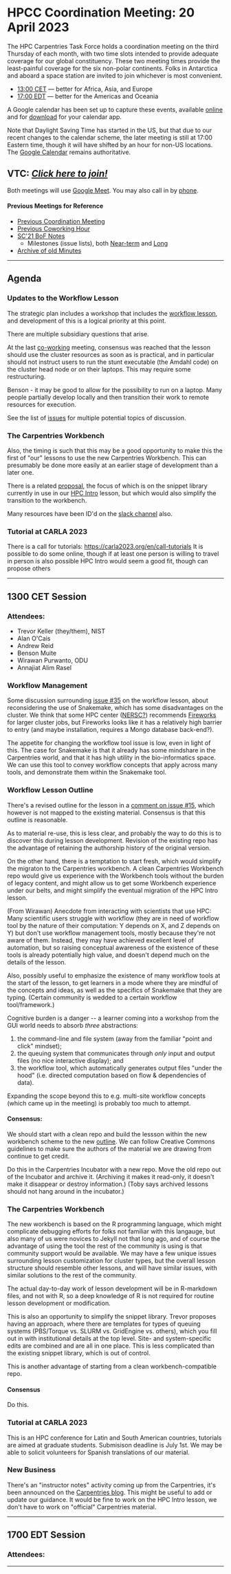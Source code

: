 # HPCC Coordination Meeting: 20 April 2023

The HPC Carpentries Task Force holds a coordination meeting on the third
Thursday of each month, with two time slots intended to provide adequate
coverage for our global constituency. These two meeting times provide the
least-painful coverage for the six non-polar continents. Folks in Antarctica
and aboard a space station are invited to join whichever is most convenient.

- [13:00 CET][earlier] &mdash; better for Africa, Asia, and Europe
- [17:00 EDT][evening] &mdash; better for the Americas and Oceania

A Google calendar has been set up to capture these events, available
[online][gcal] and for [download][ical] for your calendar app.

Note that Daylight Saving Time has started in the US, but that due to our
recent changes to the calendar scheme, the later meeting is still at 17:00
Eastern time, though it will have shifted by an hour for non-US locations. The
[Google Calendar][gcal] remains authoritative.

<!-- Info & Callback links -->

[meet]: https://meet.google.com/gez-aeui-jdx
[phone]: https://tel.meet/gez-aeui-jdx?hs=5
[earlier]:
  https://www.timeanddate.com/worldclock/fixedtime.html?iso=20221215T13&p1=187&msg=HPC+Carpentry+Coordinatoin+1
[evening]:
  https://www.timeanddate.com/worldclock/fixedtime.html?iso=20221215T17&p1=250&msg=HPC+Carpentry+Coordination+2
[last-cowork]: https://codimd.carpentries.org/pMoDxfOzQfKBVEBV5I7vew
[last-coord]: https://codimd.carpentries.org/5iTiOU7fQ3CeENzjB1LKhg
[gcal]:
  https://calendar.google.com/calendar/?cid=bWp0ZWh0ZmEycmVjZGZtNmZjdGUwMWVhdGNAZ3JvdXAuY2FsZW5kYXIuZ29vZ2xlLmNvbQ
[ical]:
  https://calendar.google.com/calendar/ical/mjtehtfa2recdfm6fcte01eatc%40group.calendar.google.com/public/basic.ics

<!-- comms channels -->

[website]: https://github.com/hpc-carpentry/hpc-carpentry.github.io
[twitter]: https://twitter.com/hpccarpentry
[topicbox]: https://carpentries.topicbox.com/groups/discuss-hpc
[slack]: https://swcarpentry.slack.com/archives/CEXAZR52T

<!-- useful activity links-->

[bof-codi]: https://codimd.carpentries.org/9-Y8OaVIT2qpb_P47TR7Lw?view
[minutes]: https://github.com/hpc-carpentry/coordination/tree/main/minutes
[sc21-milestone]: https://github.com/hpc-carpentry/coordination/milestone/1
[sc21-milestone-long]:
  https://github.com/hpc-carpentry/coordination/milestone/2
[intro-lesson]: https://github.com/carpentries-incubator/hpc-intro
[workflow-lesson]: https://github.com/carpentries-incubator/hpc-workflows
[ccon-breakout]: https://codimd.carpentries.org/Epr50mepQ-WWNsLA1M1UlA
[ccon-sprints]: https://codimd.carpentries.org/hXwa7RTnRSirzvzwTDfeJw
[ccon-room1]:
  https://codimd.carpentries.org/hXwa7RTnRSirzvzwTDfeJw#Room-1---locating-Snakemakeworkflow-concepts-in-existing-lesson-content

## VTC: **_[Click here to join!][meet]_**

Both meetings will use [Google Meet][meet]. You may also call in by [phone].

#### Previous Meetings for Reference

- [Previous Coordination Meeting][last-coord]
- [Previous Coworking Hour][last-cowork]
- [SC'21 BoF Notes][bof-codi]
  - Milestones (issue lists), both [Near-term][sc21-milestone] and
    [Long][sc21-milestone-long]
- [Archive of old Minutes][minutes]

---

## Agenda

### Updates to the Workflow Lesson

The strategic plan includes a workshop that includes the [workflow
lesson][workflow-lesson], and development of this is a logical priority at this
point.

There are multiple subsidiary questions that arise.

At the last [co-working][last-cowork] meeting, consensus was reached that the
lesson should use the cluster resources as soon as is practical, and in
particular should not instruct users to run the stunt executable (the Amdahl
code) on the cluster head node or on their laptops. This may require some
restructuring.

Benson - it may be good to allow for the possibility to run on a laptop. Many
people partially develop locally and then transition their work to remote
resources for execution.

See the list of
[issues](https://github.com/carpentries-incubator/hpc-workflows/issues) for
multiple potential topics of discussion.

### The Carpentries Workbench

Also, the timing is such that this may be a good opportunity to make this the
first of "our" lessons to use the new Carpentries Workbench. This can
presumably be done more easily at an earlier stage of development than a later
one.

There is a related
[proposal](https://github.com/hpc-carpentry/coordination/issues/122), the focus
of which is on the snippet library currently in use in our [HPC
Intro][intro-lesson] lesson, but which would also simplify the transition to
the workbench.

Many resources have been ID'd on the
[slack channel](https://swcarpentry.slack.com/archives/CEXAZR52T) also.

### Tutorial at CARLA 2023

There is a call for tutorials: https://carla2023.org/en/call-tutorials It is
possible to do some online, though if at least one person is willing to travel
in person is also possible HPC Intro would seem a good fit, though can propose
others

---

## 1300 CET Session

### Attendees:

- Trevor Keller (they/them), NIST
- Alan O'Cais
- Andrew Reid
- Benson Muite
- Wirawan Purwanto, ODU
- Annajiat Alim Rasel

### Workflow Management

Some discussion surrounding
[issue #35](https://github.com/carpentries-incubator/hpc-workflows/issues/35)
on the workflow lesson, about reconsidering the use of Snakemake, which has
some disadvantages on the cluster. We think that some HPC center
([NERSC?](https://docs.nersc.gov/jobs/workflow-tools/)) recommends
[Fireworks](https://materialsproject.github.io/fireworks/) for larger cluster
jobs, but Fireworks looks like it has a relatively high barrier to entry (and
maybe installation, requires a Mongo database back-end?).

The appetite for changing the workflow tool issue is low, even in light of
this. The case for Snakemake is that it already has some mindshare in the
Carpentries world, and that it has high utility in the bio-informatics space.
We can use this tool to convey workflow concepts that apply across many tools,
and demonstrate them within the Snakemake tool.

### Workflow Lesson Outline

There's a revised outline for the lesson in a
[comment on issue #15](https://github.com/carpentries-incubator/hpc-workflows/issues/15#issuecomment-1515584370),
which however is not mapped to the existing material. Consensus is that this
outline is reasonable.

As to material re-use, this is less clear, and probably the way to do this is
to discover this during lesson development. Revision of the existing repo has
the advantage of retaining the authorship history of the original version.

On the other hand, there is a temptation to start fresh, which would simplify
the migraton to the Carpentries workbench. A clean Carpentries Workbench repo
would give us experience with the Workbench tools without the burden of legacy
content, and might allow us to get some Workbench experience under our belts,
and might simplify the eventual migration of the HPC Intro lesson.

(From Wirawan) Anecdote from interacting with scientists that use HPC: Many
scientific users struggle with workflow (they are in need of workflow tool by
the nature of their computation: Y depends on X, and Z depends on Y) but don't
use workflow management tools, mostly because they're not aware of them.
Instead, they may have achieved excellent level of automation, but so raising
conceptual awareness of the existence of these tools is already potentially
high value, and doesn't depend much on the details of the lesson.

Also, possibly useful to emphasize the existence of many workflow tools at the
start of the lesson, to get learners in a mode where they are mindful of the
concepts and ideas, as well as the specifics of Snakemake that they are typing.
(Certain community is wedded to a certain workflow tool/framework.)

Cognitive burden is a danger -- a learner coming into a workshop from the GUI
world needs to absorb _three_ abstractions:

1. the command-line and file system (away from the familiar "point and click"
   mindset);
2. the queuing system that communicates through _only_ input and output files
   (no nice interactive display); and
3. the workflow tool, which automatically generates output files "under the
   hood" (i.e. directed computation based on flow & dependencies of data).

Expanding the scope beyond this to e.g. multi-site workflow concepts (which
came up in the meeting) is probably too much to attempt.

#### Consensus:

We should start with a clean repo and build the lessson within the new
workbench scheme to the new
[outline](https://github.com/carpentries-incubator/hpc-workflows/issues/15#issuecomment-1515584370).
We can follow Creative Commons guidelines to make sure the authors of the
material we are drawing from continue to get credit.

Do this in the Carpentries Incubator with a new repo. Move the old repo out of
the Incubator and archive it. (Archiving it makes it read-only, it doesn't make
it disappear or destroy information.) (Toby says archived lessons should not
hang around in the incubator.)

### The Carpentries Workbench

The new workbench is based on the R programming language, which might
complicate debugging efforts for folks not familiar with this langauge, but
also many of us were novices to Jekyll not that long ago, and of course the
advantage of using the tool the rest of the community is using is that
community support would be available. We may have a few unique issues
surrounding lesson customization for cluster types, but the overall lesson
structure should resemble other lessons, and will have similar issues, with
similar solutions to the rest of the community.

The actual day-to-day work of lesson development will be in R-markdown files,
and not with R, so a deep knowledge of R is not required for routine lesson
development or modification.

This is also an opportunity to simplify the snippet library. Trevor proposes
having an approach, where there are templates for types of queuing systems
(PBS/Torque vs. SLURM vs. GridEngine vs. others), which you fill out in with
institutional details at the top level. Site- and system-specific edits are
combined and are all in one place. This is less complicated than the existing
snippet library, which is out of control.

This is another advantage of starting from a clean workbench-compatible repo.

#### Consensus

Do this.

### Tutorial at CARLA 2023

This is an HPC conference for Latin and South American countries, tutorials are
aimed at graduate students. Submisison deadline is July 1st. We may be able to
solicit volunteers for Spanish translations of our material.

### New Business

There's an "instructor notes" activity coming up from the Carpentries, it's
been announced on the
[Carpentries blog](https://carpentries.org/blog/2023/04/instructor-notes-drive-announcement/).
This might be useful to add or update our guidance. It would be fine to work on
the HPC Intro lesson, we don't have to work on "official" Carpentries material.

---

## 1700 EDT Session

### Attendees:

---
